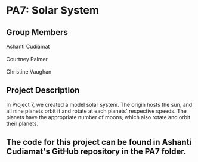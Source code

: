 # PA7: Solar System

## Group Members
Ashanti Cudiamat<br/><br/>
Courtney Palmer<br/><br/>
Christine Vaughan

## Project Description
In Project 7, we created a model solar system. The origin hosts the sun, and all nine planets orbit it and rotate at each planets' respective speeds. The planets have the appropriate number of moons, which also rotate and orbit their planets.

## The code for this project can be found in Ashanti Cudiamat's GitHub repository in the PA7 folder.

